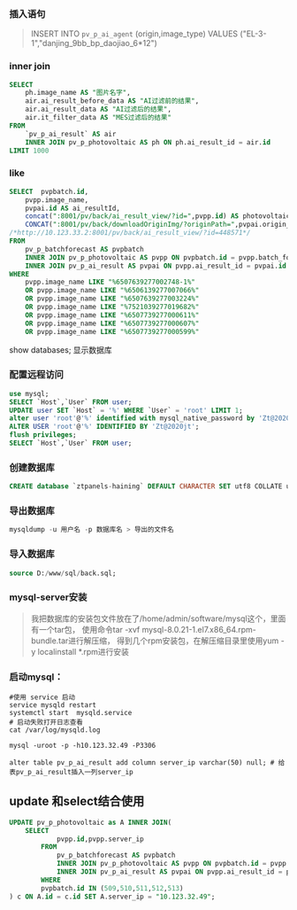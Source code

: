 ### 插入语句
> INSERT INTO `pv_p_ai_agent` (origin,image_type) VALUES ("EL-3-1","danjing_9bb_bp_daojiao_6*12")

### inner join
```sql
SELECT
	ph.image_name AS "图片名字",
	air.ai_result_before_data AS "AI过滤前的结果",
	air.ai_result_data AS "AI过滤后的结果",
	air.it_filter_data AS "MES过滤后的结果"
FROM
	`pv_p_ai_result` AS air
	INNER JOIN pv_p_photovoltaic AS ph ON ph.ai_result_id = air.id 
LIMIT 1000
```

### like
```sql
SELECT	pvpbatch.id,
	pvpp.image_name,
	pvpai.id AS ai_resultId,
	concat(":8001/pv/back/ai_result_view/?id=",pvpp.id) AS photovoltaicId,
	CONCAT(":8001/pv/back/downloadOriginImg/?originPath=",pvpai.origin_image) as downloadOriginUrl
/*http://10.123.33.2:8001/pv/back/ai_result_view/?id=448571*/
FROM
	pv_p_batchforecast AS pvpbatch
	INNER JOIN pv_p_photovoltaic AS pvpp ON pvpbatch.id = pvpp.batch_forecast_id
	INNER JOIN pv_p_ai_result AS pvpai ON pvpp.ai_result_id = pvpai.id 
WHERE
	pvpp.image_name LIKE "%6507639277002748-1%"
	OR pvpp.image_name LIKE "%6506139277007066%"
	OR pvpp.image_name LIKE "%6507639277003224%"
	OR pvpp.image_name LIKE "%7521039277019682%"
	OR pvpp.image_name LIKE "%6507739277000611%"
	OR pvpp.image_name LIKE "%6507739277000607%"
	OR pvpp.image_name LIKE "%6507739277000599%"
```

show databases; 显示数据库

### 配置远程访问
```sql
use mysql;
SELECT `Host`,`User` FROM user;
UPDATE user SET `Host` = '%' WHERE `User` = 'root' LIMIT 1;
alter user 'root'@'%' identified with mysql_native_password by 'Zt@2020jt';
ALTER USER 'root'@'%' IDENTIFIED BY 'Zt@2020jt';
flush privileges;
SELECT `Host`,`User` FROM user;
```

### 创建数据库
```sql
CREATE database `ztpanels-haining` DEFAULT CHARACTER SET utf8 COLLATE utf8_general_ci;
```
### 导出数据库
```sql
mysqldump -u 用户名 -p 数据库名 > 导出的文件名
```
### 导入数据库
```sql
source D:/www/sql/back.sql;
```

### mysql-server安装
> 我把数据库的安装包文件放在了/home/admin/software/mysql这个，里面有一个tar包，
> 使用命令tar -xvf mysql-8.0.21-1.el7.x86_64.rpm-bundle.tar进行解压缩，
> 得到几个rpm安装包，在解压缩目录里使用yum -y localinstall *.rpm进行安装

### 启动mysql：
```shell script
#使用 service 启动
service mysqld restart 
systemctl start  mysqld.service
# 启动失败打开日志查看
cat /var/log/mysqld.log
```

```shell script
mysql -uroot -p -h10.123.32.49 -P3306

alter table pv_p_ai_result add column server_ip varchar(50) null; # 给表pv_p_ai_result插入一列server_ip
```

## update 和select结合使用
```sql
UPDATE pv_p_photovoltaic as A INNER JOIN(
    SELECT	
			pvpp.id,pvpp.server_ip
		FROM
			pv_p_batchforecast AS pvpbatch
			INNER JOIN pv_p_photovoltaic AS pvpp ON pvpbatch.id = pvpp.batch_forecast_id
			INNER JOIN pv_p_ai_result AS pvpai ON pvpp.ai_result_id = pvpai.id 
		WHERE
		pvpbatch.id IN (509,510,511,512,513)
) c ON A.id = c.id SET A.server_ip = "10.123.32.49"; 
```